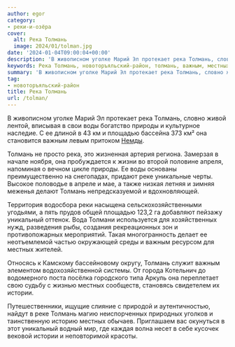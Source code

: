 ```yaml
---
author: egor
category:
- реки-и-озёра
cover:
  alt: Река Толмань
  image: 2024/01/tolman.jpg
date: '2024-01-04T09:00:04+00:00'
description: 'В живописном уголке Марий Эл протекает река Толмань, словно живой лентой, вписывая в свои воды богатство природы и культурное наследие. С ее длиной в 43...'
keywords: Река Толмань, новоторъяльский-район, толмань, важным, местных, река, воды, природы, площадью, реке, уникальный, истории, живописном, уголке, марий, протекает, словно
summary: 'В живописном уголке Марий Эл протекает река Толмань, словно живой лентой, вписывая в свои воды богатство природы и культурное наследие. С ее длиной в 43...'
tag:
- новоторъяльский-район
title: Река Толмань
url: /tolman/
---
```


В живописном уголке Марий Эл протекает река Толмань, словно живой лентой, вписывая в свои воды богатство природы и культурное наследие. С ее длиной в 43 км и площадью бассейна 373 км² она становится важным левым притоком [Немды](/nemda/).

Толмань не просто река, это жизненная артерия региона. Замерзая в начале ноября, она пробуждается к жизни во второй половине апреля, напоминая о вечном цикле природы. Ее воды основаны преимущественно на снегопадах, придают реке уникальные черты. Высокое половодье в апреле и мае, а также низкая летняя и зимняя меженья делают Толмань непредсказуемой и вдохновляющей.

Территория водосбора реки насыщена сельскохозяйственными угодьями, а пять прудов общей площадью 123,2 га добавляют пейзажу уникальный оттенок. Вода Толмани используется для хозяйственных нужд, разведения рыбы, создания рекреационных зон и противопожарных мероприятий. Такая многогранность делает ее неотъемлемой частью окружающей среды и важным ресурсом для местных жителей.

Относясь к Камскому бассейновому округу, Толмань служит важным элементом водохозяйственной системы. От города Котельнич до водомерного поста посёлка городского типа Аркуль она переплетает свою судьбу с жизнью местных сообществ, становясь свидетелем их истории.

Путешественники, ищущие слияние с природой и аутентичностью, найдут в реке Толмань магию неиспорченных природных уголков и таинственную историю местных обычаев. Приглашаем вас окунуться в этот уникальный водный мир, где каждая волна несет в себе кусочек вековой истории и неповторимой красоты.